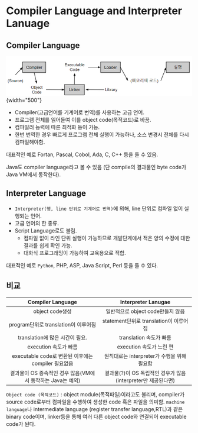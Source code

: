 # Compiler Language and Interpreter Lanuage

## Compiler Language

![](./img/compiler_language.png){width="500"}

* Compiler(고급언어를 기계어로 번역)를 사용하는 고급 언어.
* 프로그램 전체를 읽어들여 이를 object code(목적코드)로 바꿈.
* 컴파일러 능력에 따른 최적화 등이 가능.
* 한번 번역한 경우 빠르게 프로그램 전체 실행이 가능하나, 소스 변경시 전체를 다시 컴파일해야함.

대표적인 예로 Fortan, Pascal, Cobol, Ada, C, C++ 등을 들 수 있음.

Java도 compiler language라고 볼 수 있음 (단 compile의 결과물인 byte code가 Java VM에서 동작한다).

## Interpreter Language

* `Interpreter(행, line 단위로 기계어로 번역)`에 의해, line 단위로 컴파일 없이 실행되는 언어.
* 고급 언어의 한 종류.
* Script Language로도 불림.
    * 컴파일 없이 라인 단위 실행이 가능하므로 개발단계에서 적은 양의 수정에 대한 결과를 쉽게 확인 가능.
    * 대화식 프로그래밍이 가능하여 교육용으로 적합.

대표적인 예로 `Python`, PHP, ASP, Java Script, Perl 등을 들 수 있다.

## 비교

| Compiler Language | Interpreter Lanugae |
| :---: | :---: |
|object code생성 | 일반적으로 object code만들지 않음 |
| program단위로 translation이 이루어짐 | statement단위로 translation이 이루어짐 |
| translation에 많은 시간이 필요. | translation 속도가 빠름 |
| execution 속도가 빠름 | execution 속도가 느린 편 |
| executable code로 변환된 이후에는 compiler 필요없음 | 원칙대로는 interpreter가 수행을 위해 필요함|
| 결과물이 OS 종속적인 경우 많음(VM에서 동작하는 Java는 예외)| 결과물(?)이 OS 독립적인 경우가 많음(interpreter만 제공된다면)|


`Object code (목적코드)`
: object module(목적파일)이라고도 불리며, compiler가 source code로부터 컴파일을 수행하여 생성한 code 혹은 파일을 의미함. `machine language`나 intermediate language (register transfer language,RTL)과 같은 binary code이며, linker등을 통해 여러 다른 object code와 연결되어 executable code가 된다.